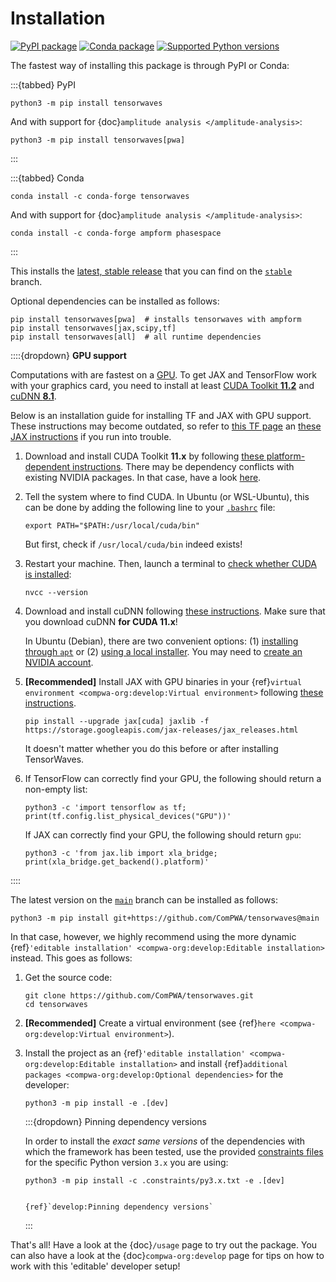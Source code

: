# Installation

[![PyPI package](https://badge.fury.io/py/tensorwaves.svg)](https://pypi.org/project/tensorwaves)
[![Conda package](https://anaconda.org/conda-forge/tensorwaves/badges/version.svg)](https://anaconda.org/conda-forge/tensorwaves)
[![Supported Python versions](https://img.shields.io/pypi/pyversions/tensorwaves)](https://pypi.org/project/tensorwaves)

The fastest way of installing this package is through PyPI or Conda:

:::{tabbed} PyPI

```shell
python3 -m pip install tensorwaves
```

And with support for {doc}`amplitude analysis </amplitude-analysis>`:

```shell
python3 -m pip install tensorwaves[pwa]
```

:::

:::{tabbed} Conda

```shell
conda install -c conda-forge tensorwaves
```

And with support for {doc}`amplitude analysis </amplitude-analysis>`:

```shell
conda install -c conda-forge ampform phasespace
```

:::

This installs the
[latest, stable release](https://github.com/ComPWA/tensorwaves/releases) that
you can find on the
[`stable`](https://github.com/ComPWA/tensorwaves/tree/stable) branch.

Optional dependencies can be installed as follows:

```shell
pip install tensorwaves[pwa]  # installs tensorwaves with ampform
pip install tensorwaves[jax,scipy,tf]
pip install tensorwaves[all]  # all runtime dependencies
```

::::{dropdown} **GPU support**

<!-- cspell:ignore cudnn dpkg jaxlib nvcc -->

Computations with are fastest on a
[GPU](https://en.wikipedia.org/wiki/Graphics_processing_unit). To get JAX and
TensorFlow work with your graphics card, you need to install at least
[CUDA Toolkit **11.2**](https://developer.nvidia.com/cuda-downloads) and
[cuDNN **8.1**](https://developer.nvidia.com/cudnn).

Below is an installation guide for installing TF and JAX with GPU support.
These instructions may become outdated, so refer to
[this TF page](https://www.tensorflow.org/install/gpu) an
[these JAX instructions](https://github.com/google/jax#pip-installation-gpu-cuda)
if you run into trouble.

1. Download and install CUDA Toolkit **11.x** by following
   [these platform-dependent instructions](https://developer.nvidia.com/cuda-downloads).
   There may be dependency conflicts with existing NVIDIA packages. In that
   case, have a look
   [here](https://forums.developer.nvidia.com/t/cuda-install-unmet-dependencies-cuda-depends-cuda-10-0-10-0-130-but-it-is-not-going-to-be-installed/66488/6?u=user85126).
2. Tell the system where to find CUDA. In Ubuntu (or WSL-Ubuntu), this can be
   done by adding the following line to your
   [`.bashrc`](https://unix.stackexchange.com/a/129144) file:

   ```shell
   export PATH="$PATH:/usr/local/cuda/bin"
   ```

   But first, check if `/usr/local/cuda/bin` indeed exists!

3. Restart your machine. Then, launch a terminal to
   [check whether CUDA is installed](https://stackoverflow.com/a/9730706):

   ```shell
   nvcc --version
   ```

4. Download and install cuDNN following
   [these instructions](https://docs.nvidia.com/deeplearning/cudnn/install-guide/index.html).
   Make sure that you download cuDNN **for CUDA 11.x**!

   In Ubuntu (Debian), there are two convenient options: (1)
   [installing through `apt`](https://docs.nvidia.com/deeplearning/cudnn/install-guide/index.html#package-manager-ubuntu-install)
   or (2)
   [using a local installer](https://docs.nvidia.com/deeplearning/cudnn/install-guide/index.html#installlinux-deb).
   You may need to
   [create an NVIDIA account](https://docs.nvidia.com/deeplearning/cudnn/install-guide/index.html#download).

5. **[Recommended]** Install JAX with GPU binaries in your
   {ref}`virtual environment <compwa-org:develop:Virtual environment>`
   following
   [these instructions](https://github.com/google/jax#pip-installation-gpu-cuda).

   ```shell
   pip install --upgrade jax[cuda] jaxlib -f https://storage.googleapis.com/jax-releases/jax_releases.html
   ```

   It doesn't matter whether you do this before or after installing
   TensorWaves.

6. If TensorFlow can correctly find your GPU, the following should return a
   non-empty list:

   ```shell
   python3 -c 'import tensorflow as tf; print(tf.config.list_physical_devices("GPU"))'

   ```

   If JAX can correctly find your GPU, the following should return `gpu`:

   ```shell
   python3 -c 'from jax.lib import xla_bridge; print(xla_bridge.get_backend().platform)'
   ```

::::

The latest version on the
[`main`](https://github.com/ComPWA/tensorwaves/tree/main) branch can be
installed as follows:

```shell
python3 -m pip install git+https://github.com/ComPWA/tensorwaves@main
```

In that case, however, we highly recommend using the more dynamic
{ref}`'editable installation' <compwa-org:develop:Editable installation>`
instead. This goes as follows:

1. Get the source code:

   ```shell
   git clone https://github.com/ComPWA/tensorwaves.git
   cd tensorwaves
   ```

2. **[Recommended]** Create a virtual environment (see
   {ref}`here <compwa-org:develop:Virtual environment>`).

3. Install the project as an
   {ref}`'editable installation' <compwa-org:develop:Editable installation>`
   and install
   {ref}`additional packages <compwa-org:develop:Optional dependencies>` for
   the developer:

   ```shell
   python3 -m pip install -e .[dev]
   ```

   :::{dropdown} Pinning dependency versions

   In order to install the _exact same versions_ of the dependencies with which
   the framework has been tested, use the provided
   [constraints files](https://pip.pypa.io/en/stable/user_guide/#constraints-files)
   for the specific Python version `3.x` you are using:

   ```shell
   python3 -m pip install -c .constraints/py3.x.txt -e .[dev]
   ```

   ```{seealso}

   {ref}`develop:Pinning dependency versions`

   ```

   :::

That's all! Have a look at the {doc}`/usage` page to try out the package. You
can also have a look at the {doc}`compwa-org:develop` page for tips on how to
work with this 'editable' developer setup!
